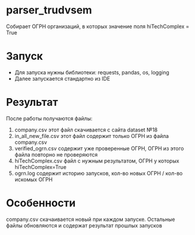 # parser_trudvsem
Собирает ОГРН организаций, в которых значение поля hiTechComplex = True

# Запуск
- Для запуска нужны библиотеки: requests, pandas, os, logging
- Далее запускается стандартно из IDE

# Результат
После работы получаются файлы:
1. company.csv этот файл скачивается с сайта dataset №18
2. in_all_new_file.csv этот файл содержит только ОГРН из файла company.csv
3. verified_ogrn.csv содержит уже проверенные ОГРН, ОГРН из этого файла повторно не проверяются
4. hiTechComplex.csv файл с нужным результатом, ОГРН у которых hiTechComplex=True
5. ogrn.log содержит историю запусков, кол-во новых ОГРН / кол-во искомых ОГРН

# Особенности
company.csv скачаивается новый при каждом запуске. Остальные файлы обновляются и содержат результат прошлых запусков
